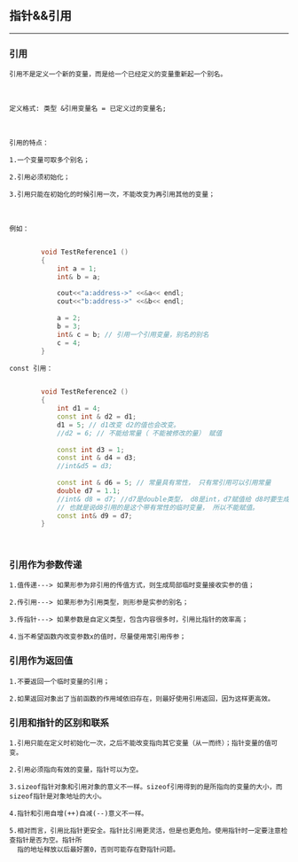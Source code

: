 ## 指针&&引用

----------------------------------------

### 引用

	引用不是定义一个新的变量，而是给一个已经定义的变量重新起一个别名。

<br>

	定义格式: 类型 &引用变量名 = 已定义过的变量名;
	
<br>

	引用的特点：
	
	1.一个变量可取多个别名；
	
	2.引用必须初始化；
	
	3.引用只能在初始化的时候引用一次，不能改变为再引用其他的变量；

<br>

	例如：
	
```cpp

		void TestReference1 ()
		{
			int a = 1;
			int& b = a;
			
			cout<<"a:address->" <<&a<< endl;
			cout<<"b:address->" <<&b<< endl;
			
			a = 2;
			b = 3;
			int& c = b; // 引用一个引用变量，别名的别名
			c = 4;
		}


```

	const 引用：

```cpp

		void TestReference2 ()
		{
			int d1 = 4;
			const int & d2 = d1;
			d1 = 5; // d1改变 d2的值也会改变。
			//d2 = 6; // 不能给常量（ 不能被修改的量） 赋值
			
			const int d3 = 1;
			const int & d4 = d3;
			//int&d5 = d3;
			
			const int & d6 = 5; // 常量具有常性， 只有常引用可以引用常量
			double d7 = 1.1;
			//int& d8 = d7; //d7是double类型， d8是int，d7赋值给 d8时要生成一个临时变量
			// 也就是说d8引用的是这个带有常性的临时变量， 所以不能赋值。
			const int& d9 = d7;
		}
		
		
```


### 引用作为参数传递

	1.值传递---> 如果形参为非引用的传值方式，则生成局部临时变量接收实参的值；
	
	2.传引用---> 如果形参为引用类型，则形参是实参的别名；
	
	3.传指针---> 如果参数是自定义类型，包含内容很多时，引用比指针的效率高；
	
	4.当不希望函数内改变参数x的值时，尽量使用常引用传参；



### 引用作为返回值

	1.不要返回一个临时变量的引用；

	2.如果返回对象出了当前函数的作用域依旧存在，则最好使用引用返回，因为这样更高效。


### 引用和指针的区别和联系

	1.引用只能在定义时初始化一次，之后不能改变指向其它变量（从一而终）；指针变量的值可变。
	
	2.引用必须指向有效的变量，指针可以为空。
	
	3.sizeof指针对象和引用对象的意义不一样。sizeof引用得到的是所指向的变量的大小，而sizeof指针是对象地址的大小。
	
	4.指针和引用自增(++)自减(--)意义不一样。
	
	5.相对而言，引用比指针更安全。指针比引用更灵活，但是也更危险。使用指针时一定要注意检查指针是否为空。指针所
	  指的地址释放以后最好置0，否则可能存在野指针问题。















